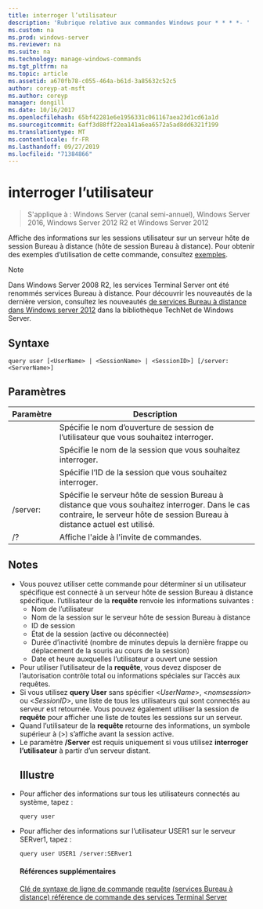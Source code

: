 ```yaml
---
title: interroger l’utilisateur
description: 'Rubrique relative aux commandes Windows pour * * * *- '
ms.custom: na
ms.prod: windows-server
ms.reviewer: na
ms.suite: na
ms.technology: manage-windows-commands
ms.tgt_pltfrm: na
ms.topic: article
ms.assetid: a670fb78-c055-464a-b61d-3a85632c52c5
author: coreyp-at-msft
ms.author: coreyp
manager: dongill
ms.date: 10/16/2017
ms.openlocfilehash: 65bf42281e6e1956331c061167aea23d1cd61a1d
ms.sourcegitcommit: 6aff3d88ff22ea141a6ea6572a5ad8dd6321f199
ms.translationtype: MT
ms.contentlocale: fr-FR
ms.lasthandoff: 09/27/2019
ms.locfileid: "71384866"
---
```

# <a name="query-user"></a>interroger l’utilisateur

>S'applique à : Windows Server (canal semi-annuel), Windows Server 2016, Windows Server 2012 R2 et Windows Server 2012

Affiche des informations sur les sessions utilisateur sur un serveur hôte de session Bureau à distance (hôte de session Bureau à distance).
Pour obtenir des exemples d’utilisation de cette commande, consultez [exemples](#BKMK_examples).
> [!NOTE]
> Dans Windows Server 2008 R2, les services Terminal Server ont été renommés services Bureau à distance. Pour découvrir les nouveautés de la dernière version, consultez les nouveautés [de services Bureau à distance dans Windows server 2012](https://technet.microsoft.com/library/hh831527) dans la bibliothèque TechNet de Windows Server.
> ## <a name="syntax"></a>Syntaxe
> ```
> query user [<UserName> | <SessionName> | <SessionID>] [/server:<ServerName>]
> ```
> ## <a name="parameters"></a>Paramètres
> 
> |      Paramètre       |                                                     Description                                                     |
> |----------------------|---------------------------------------------------------------------------------------------------------------------|
> |      <UserName>      |                            Spécifie le nom d’ouverture de session de l’utilisateur que vous souhaitez interroger.                             |
> |    <SessionName>     |                              Spécifie le nom de la session que vous souhaitez interroger.                              |
> |     <SessionID>      |                               Spécifie l’ID de la session que vous souhaitez interroger.                               |
> | /server:<ServerName> | Spécifie le serveur hôte de session Bureau à distance que vous souhaitez interroger. Dans le cas contraire, le serveur hôte de session Bureau à distance actuel est utilisé. |
> |          /?          |                                        Affiche l'aide à l'invite de commandes.                                         |
> 
> ## <a name="remarks"></a>Notes
> - Vous pouvez utiliser cette commande pour déterminer si un utilisateur spécifique est connecté à un serveur hôte de session Bureau à distance spécifique. l’utilisateur de la **requête** renvoie les informations suivantes :
>   -   Nom de l’utilisateur
>   -   Nom de la session sur le serveur hôte de session Bureau à distance
>   -   ID de session
>   -   État de la session (active ou déconnectée)
>   -   Durée d’inactivité (nombre de minutes depuis la dernière frappe ou déplacement de la souris au cours de la session)
>   -   Date et heure auxquelles l’utilisateur a ouvert une session
> - Pour utiliser l’utilisateur de la **requête**, vous devez disposer de l’autorisation contrôle total ou informations spéciales sur l’accès aux requêtes.
> - Si vous utilisez **query User** sans spécifier <*UserName*>, <*nomsession*> ou <*SessionID*>, une liste de tous les utilisateurs qui sont connectés au serveur est retournée. Vous pouvez également utiliser la session de **requête** pour afficher une liste de toutes les sessions sur un serveur.
> - Quand l’utilisateur de la **requête** retourne des informations, un symbole supérieur à (>) s’affiche avant la session active.
> - Le paramètre **/Server** est requis uniquement si vous utilisez **interroger l’utilisateur** à partir d’un serveur distant.
>   ## <a name="BKMK_examples"></a>Illustre
> - Pour afficher des informations sur tous les utilisateurs connectés au système, tapez :
>   ```
>   query user
>   ```
> - Pour afficher des informations sur l’utilisateur USER1 sur le serveur SERver1, tapez :
>   ```
>   query user USER1 /server:SERver1
>   ```
>   #### <a name="additional-references"></a>Références supplémentaires
>   [Clé de syntaxe de ligne de commande](command-line-syntax-key.md)
>   [requête](query.md)
>   [ &#40;services Bureau à distance&#41; référence de commande des services Terminal Server](remote-desktop-services-terminal-services-command-reference.md)
